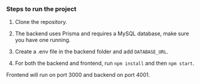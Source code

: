 ### Steps to run the project

1. Clone the repository.
2. The backend uses Prisma and requires a MySQL database, make sure you have one running.
3. Create a .env file in the backend folder and add `DATABASE_URL`.

4. For both the backend and frontend, run `npm install` and then `npm start`.

Frontend will run on port 3000 and backend on port 4001.
